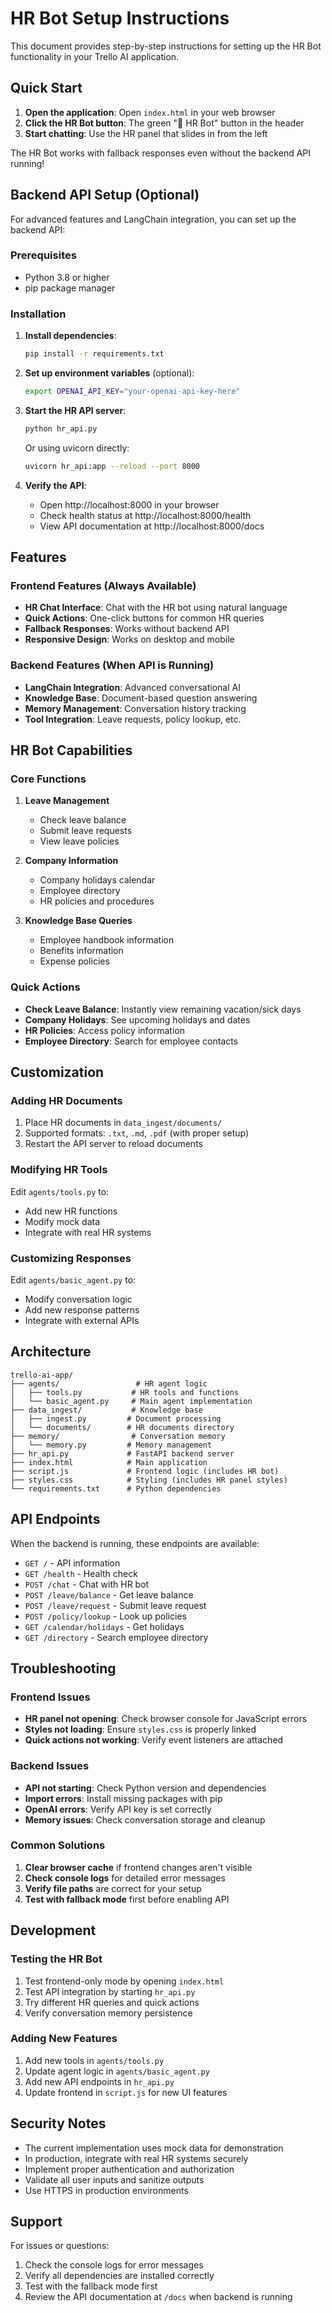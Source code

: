 # HR Bot Setup Instructions

This document provides step-by-step instructions for setting up the HR Bot functionality in your Trello AI application.

## Quick Start

1. **Open the application**: Open `index.html` in your web browser
2. **Click the HR Bot button**: The green "👥 HR Bot" button in the header
3. **Start chatting**: Use the HR panel that slides in from the left

The HR Bot works with fallback responses even without the backend API running!

## Backend API Setup (Optional)

For advanced features and LangChain integration, you can set up the backend API:

### Prerequisites

- Python 3.8 or higher
- pip package manager

### Installation

1. **Install dependencies**:
   ```bash
   pip install -r requirements.txt
   ```

2. **Set up environment variables** (optional):
   ```bash
   export OPENAI_API_KEY="your-openai-api-key-here"
   ```

3. **Start the HR API server**:
   ```bash
   python hr_api.py
   ```

   Or using uvicorn directly:
   ```bash
   uvicorn hr_api:app --reload --port 8000
   ```

4. **Verify the API**:
   - Open http://localhost:8000 in your browser
   - Check health status at http://localhost:8000/health
   - View API documentation at http://localhost:8000/docs

## Features

### Frontend Features (Always Available)

- **HR Chat Interface**: Chat with the HR bot using natural language
- **Quick Actions**: One-click buttons for common HR queries
- **Fallback Responses**: Works without backend API
- **Responsive Design**: Works on desktop and mobile

### Backend Features (When API is Running)

- **LangChain Integration**: Advanced conversational AI
- **Knowledge Base**: Document-based question answering
- **Memory Management**: Conversation history tracking
- **Tool Integration**: Leave requests, policy lookup, etc.

## HR Bot Capabilities

### Core Functions

1. **Leave Management**
   - Check leave balance
   - Submit leave requests
   - View leave policies

2. **Company Information**
   - Company holidays calendar
   - Employee directory
   - HR policies and procedures

3. **Knowledge Base Queries**
   - Employee handbook information
   - Benefits information
   - Expense policies

### Quick Actions

- **Check Leave Balance**: Instantly view remaining vacation/sick days
- **Company Holidays**: See upcoming holidays and dates
- **HR Policies**: Access policy information
- **Employee Directory**: Search for employee contacts

## Customization

### Adding HR Documents

1. Place HR documents in `data_ingest/documents/`
2. Supported formats: `.txt`, `.md`, `.pdf` (with proper setup)
3. Restart the API server to reload documents

### Modifying HR Tools

Edit `agents/tools.py` to:
- Add new HR functions
- Modify mock data
- Integrate with real HR systems

### Customizing Responses

Edit `agents/basic_agent.py` to:
- Modify conversation logic
- Add new response patterns
- Integrate with external APIs

## Architecture

```
trello-ai-app/
├── agents/                 # HR agent logic
│   ├── tools.py           # HR tools and functions
│   └── basic_agent.py     # Main agent implementation
├── data_ingest/           # Knowledge base
│   ├── ingest.py         # Document processing
│   └── documents/        # HR documents directory
├── memory/                # Conversation memory
│   └── memory.py         # Memory management
├── hr_api.py             # FastAPI backend server
├── index.html            # Main application
├── script.js             # Frontend logic (includes HR bot)
├── styles.css            # Styling (includes HR panel styles)
└── requirements.txt      # Python dependencies
```

## API Endpoints

When the backend is running, these endpoints are available:

- `GET /` - API information
- `GET /health` - Health check
- `POST /chat` - Chat with HR bot
- `POST /leave/balance` - Get leave balance
- `POST /leave/request` - Submit leave request
- `POST /policy/lookup` - Look up policies
- `GET /calendar/holidays` - Get holidays
- `GET /directory` - Search employee directory

## Troubleshooting

### Frontend Issues

- **HR panel not opening**: Check browser console for JavaScript errors
- **Styles not loading**: Ensure `styles.css` is properly linked
- **Quick actions not working**: Verify event listeners are attached

### Backend Issues

- **API not starting**: Check Python version and dependencies
- **Import errors**: Install missing packages with pip
- **OpenAI errors**: Verify API key is set correctly
- **Memory issues**: Check conversation storage and cleanup

### Common Solutions

1. **Clear browser cache** if frontend changes aren't visible
2. **Check console logs** for detailed error messages
3. **Verify file paths** are correct for your setup
4. **Test with fallback mode** first before enabling API

## Development

### Testing the HR Bot

1. Test frontend-only mode by opening `index.html`
2. Test API integration by starting `hr_api.py`
3. Try different HR queries and quick actions
4. Verify conversation memory persistence

### Adding New Features

1. Add new tools in `agents/tools.py`
2. Update agent logic in `agents/basic_agent.py`
3. Add new API endpoints in `hr_api.py`
4. Update frontend in `script.js` for new UI features

## Security Notes

- The current implementation uses mock data for demonstration
- In production, integrate with real HR systems securely
- Implement proper authentication and authorization
- Validate all user inputs and sanitize outputs
- Use HTTPS in production environments

## Support

For issues or questions:
1. Check the console logs for error messages
2. Verify all dependencies are installed correctly
3. Test with the fallback mode first
4. Review the API documentation at `/docs` when backend is running